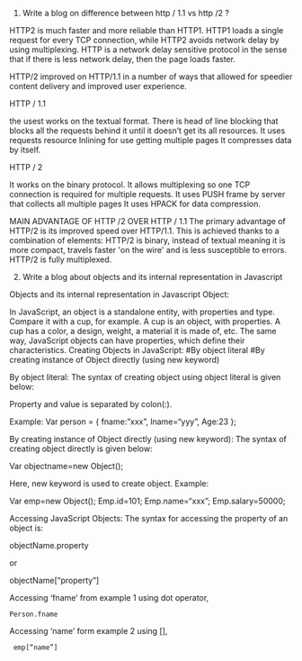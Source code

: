 1. Write a blog on difference between http / 1.1 vs http /2  ?

HTTP2 is much faster and more reliable than HTTP1. HTTP1 loads a single request for every TCP connection, while HTTP2 avoids network delay by using multiplexing. HTTP is a network delay sensitive protocol in the sense that if there is less network delay, then the page loads faster.


HTTP/2 improved on HTTP/1.1 in a number of ways that allowed for speedier content delivery and improved user experience.



HTTP / 1.1

the usest works on the textual format.
There is head of line blocking that blocks all the requests behind it until it doesn’t get its all resources.
It uses requests resource Inlining for use getting multiple pages
It compresses data by itself.


HTTP / 2 

It works on the binary protocol.
It allows multiplexing so one TCP connection is required for multiple requests.
It uses PUSH frame by server that collects all multiple pages
It uses HPACK for data compression.


MAIN ADVANTAGE OF HTTP /2 OVER HTTP / 1.1 
The primary advantage of HTTP/2 is its improved speed over HTTP/1.1. This is achieved thanks to a combination of elements: HTTP/2 is binary, instead of textual meaning it is more compact, travels faster 'on the wire' and is less susceptible to errors. HTTP/2 is fully multiplexed.



2. Write a blog about objects and its internal representation in Javascript 

   

Objects and its internal representation in Javascript
Object:


In JavaScript, an object is a standalone entity, with properties and type. Compare it with a cup, for example. A cup is an object, with properties. A cup has a color, a design, weight, a material it is made of, etc. The same way, JavaScript objects can have properties, which define their characteristics.
Creating Objects in JavaScript:
    #By object literal
    #By creating instance of Object directly (using new keyword)


By object literal:
The syntax of creating object using object literal is given below:

Property and value is separated by colon(:).

Example:
Var person = {
fname:”xxx”,
lname=“yyy”,
Age:23
};


By creating instance of Object directly (using new keyword):
The syntax of creating object directly is given below:

Var objectname=new Object();


Here, new keyword is used to create object.
Example:

Var emp=new Object();
Emp.id=101;
Emp.name=“xxx”;
Emp.salary=50000;


Accessing JavaScript Objects:
The syntax for accessing the property of an object is:


objectName.property

or

objectName[“property”]


Accessing ‘fname’ from example 1 using dot operator,
     
    Person.fname


Accessing ‘name’ form example 2 using [],
     

     emp[“name”]





